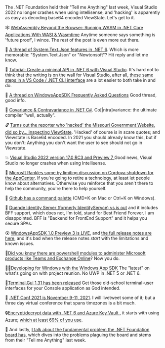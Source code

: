 The .NET Foundation held their "Tell me Anything" last week, Visual Studio 2022 no longer crashes when using intellisense, and 'hacking' is apparently as easy as decoding base64 encoded ViewState.  Let's get to it.


🕸 [WebAssembly Beyond the Browser: Running WASM in .NET Core Applications With WASI & Wasmtime](https://www.thinktecture.com/en/webassembly/with-dotnet/) Anytime someone says something is 'future proof', I wince. The rest of the post is even more out there.

🧵 [A thread of System.Text.Json features in .NET 6](https://twitter.com/okyrylchuk/status/1452737300073525257).  Which is more memorable: "System.Text.Json" or "Newtonsoft"? Hit reply and let me know.

🏫 [Tutorial: Create a minimal API in .NET 6 with Visual Studio](https://docs.microsoft.com/en-us/aspnet/core/tutorials/min-web-api?view=aspnetcore-6.0&tabs=visual-studio).  It's hard not to think that the writing is on the wall for Visual Studio, after all, [these same steps in a VS Code / .NET CLI interface](https://docs.microsoft.com/en-us/aspnet/core/tutorials/min-web-api?view=aspnetcore-6.0&tabs=visual-studio-code) are a lot easier to both take in and do.

🧵 [A thread on WindowsAppSDK Frequently Asked Questions](https://twitter.com/gcaughey/status/1453033223760531458?s=20) Good thread, good info.

🤔 [Covariance & Contravariance in .NET C#](https://levelup.gitconnected.com/covariance-and-contravariance-in-net-c-c2b8576b2155). Co\[|ntra\]variance:  the ultimate compiler "well, actually".

🔓 [Turns out the reporter who 'hacked' the Missouri Government Website, did so by... inspecting ViewState](https://arstechnica.com/tech-policy/2021/10/viewing-website-html-code-is-not-illegal-or-hacking-prof-tells-missouri-gov/).  'Hacked' of course is in scare quotes; and Viewstate is Base64 encoded.  In 2021 you should already know this, but if you don't: Anything you don't want the user to see should not go in Viewstate.

💥 [Visual Studio 2022 version 17.0 RC3 and Preview 7 ](https://docs.microsoft.com/en-us/visualstudio/releases/2022/release-notes-preview#17.0.0-pre.7.0) Good news, Visual Studio no longer crashes when using Intellisense.

🙊 [Microsft Rankles some by limiting discussion on Cordova shutdown for the AppCenter](https://twitter.com/maxlynch/status/1453121917024718851).  If you're going to retire a technology, at least let people know about alternatives.  Otherwise you reinforce that you aren't there to help the community, you're there to help yourself.

🎨 [Github has a command palette](https://twitter.com/swyx/status/1453401130994520068) (CMD+K on Mac or Ctrl+K on Windows).

👫 [Duende Identity Server (formerly IdentityServce) vs is out](https://mailchi.mp/56601affa6df/october_updates) and it includes BFF support, which does not, I'm told, stand for Best Friend Forever.  I am disappointed.  BFF is "Backend for FrontEnd Support" and it helps you secure SPAs.  

😲 [WindowsAppSDK 1.0 Preview 3 is LIVE](https://github.com/microsoft/WindowsAppSDK/releases/tag/v1.0.0-preview3), and [the full release notes are here](https://docs.microsoft.com/en-us/windows/apps/windows-app-sdk/preview-channel#version-10-preview-3-100-preview3), and it's bad when the release notes *start* with the limitations and known issues.

🌠[Did you know there are powershell modules to administer Microsoft products like Teams and Exchange Online](https://msshells.net/)? Now you do.

🙅‍♂️[Developing for Windows with the Windows App SDK](https://github.com/microsoft/WindowsAppSDK/discussions/1615#msdynttrid=9dEOJm2R5tJiJS8AJJPlVp3Hi5xzpDh1HiRZKM7NRd8) The "latest" on what's going on with project reunion. No UWP in .NET 5 or .NET 6. 

🧓[Terminal.Gui 1.31 has been released](https://github.com/migueldeicaza/gui.cs) Get those old-school terminal-user interfaces for your Console application as God intended.

📆 [.NET Conf 2021 is November 9-11, 2021](https://www.dotnetconf.net/). I will livetweet some of it; but a three day virtual conference that spans timezones is a bit much.

🔒[Encrypt/decrypt data with .NET 6 and Azure Key Vault ](https://dev.to/425show/encryptdecrypt-data-with-net-6-and-azure-key-vault-oak), it starts with using Azure; [which at least 69% of you use](https://www.surveymonkey.com/stories/SM-GDSVMB2C/).

👀 And lastly, [I talk about the fundamental problem the .NET Foundation board has](https://georgestocker.com/2021/10/30/the-fundamental-problem-the-net-foundation-board-has/), which dives into the problems plaguing the board and stems from their "Tell me Anything" last week.


